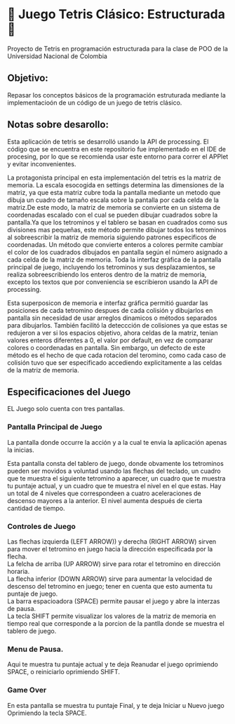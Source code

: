# :blue_heart: Juego Tetris Clásico: Estructurada :blue_heart:
Proyecto de Tetris en programación estructurada para la clase de POO de la Universidad Nacional de Colombia

## Objetivo:
Repasar los conceptos básicos de la programación estruturada mediante la implementacioón de un código de un juego de tetris clásico.

## Notas sobre desarollo:
<p>Esta aplicación de tetris se desarrolló usando la API de processing. El código que se encuentra en este repositorio fue implementado en el IDE de procesing, por lo que se recomienda usar este entorno para correr el APPlet y evitar inconvenientes.</p>

<p>La protagonista principal en esta implementación del tetris es la matriz de memoria. La escala esocogida en settings determina las dimensiones de la matriz, ya que esta matriz cubre toda la pantalla mediante un metodo que dibuja un cuadro de tamaño escala sobre la pantalla por cada celda de la matriz.De este modo, la matriz de memoria se convierte en un sistema de coordenadas escalado con el cual se pueden dibujar cuadrados sobre la pantalla.Ya que los tetrominos y el tablero se basan en cuadrados como sus divisiones mas pequeñas, este método permite dibujar todos los tetrominos al sobreescribir la matriz de memoria siguiendo patrones especificos de coordenadas. Un método que convierte enteros a colores permite cambiar el color de los cuadrados dibujados en pantalla según el número asignado a cada celda de la matriz de memoria. Toda la interfaz gráfica de la pantalla principal de juego, incluyendo los tetrominos y sus desplazamientos, se realiza sobreescribiendo los enteros dentro de la matriz de memoria, excepto los textos que por conveniencia se escribieron usando la API de processing.</p>
<p>Esta superposicon de memoria e interfaz gráfica permitió guardar las posiciones de cada tetromino despues de cada colisión y dibujarlos en pantalla sin necesidad de usar arreglos dinamicos o métodos separados para dibujarlos. También facilitó la deteccción de colisiones ya que estas se redujeron a ver si los espacios objetivo, ahora celdas de la matriz, tenian valores enteros diferentes a 0, el valor por default, en vez de comparar colores o coordenadas en pantalla. Sin embargo, un defecto de este método es el hecho de que cada rotacion del teromino, como cada caso de colisión tuvo que ser especificado accediendo explicitamente a las celdas de la matriz de memoria.</p>

## Especificaciones del Juego
EL Juego solo cuenta con tres pantallas.

### Pantalla Principal de Juego
<p>La pantalla donde occurre la acción y a la cual te envia la aplicación apenas la inicias.</p>
<p>Esta pantalla consta del tablero de juego, donde obvamente los tetrominos pueden ser movidos a voluntad usando las flechas del teclado, un cuadro que te muestra el siguiente tetromino a aparecer, un cuadro que te muestra tu puntaje actual, y un cuadro que te muestra el nivel en el que estas. Hay un total de 4 niveles que correspondeen a cuatro aceleraciones de descenso mayores a la anterior. El nivel aumenta después de cierta cantidad de tiempo.</p>

### Controles de Juego
<p>Las flechas izquierda (LEFT ARROW)) y derecha (RIGHT ARROW) sirven para mover el tetromino en juego hacia la dirección especificada por la flecha.<br>
La felcha de arriba (UP ARROW) sirve para rotar el tetromino en dirección horaria.<br>
La flecha inferior (DOWN ARROW) sirve para aumentar la velocidad de descenso del tetromino en juego; tener en cuenta que esto aumenta tu puntaje de juego.<br>
La barra espacioadora (SPACE) permite pausar el juego y abre la interzas de pausa.<br>
La tecla SHIFT permite visualizar los valores de la matriz de memoria en tiempo real que corresponde a la porcion de la pantlla donde se muestra el tablero de juego.</p>

### Menu de Pausa.
Aqui te muestra tu puntaje actual y te deja Reanudar el juego oprimiendo SPACE, o reiniciarlo oprimiendo SHIFT.

### Game Over
En esta pantalla se muestra tu puntaje Final, y te deja Iniciar u Nuevo juego Oprimiendo la tecla SPACE.

